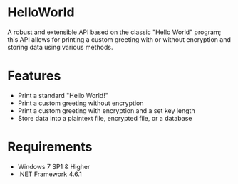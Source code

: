 # HelloWorld
A robust and extensible API based on the classic "Hello World" program; this API allows for printing a custom greeting with or without encryption and storing data using various methods.

# Features
 - Print a standard "Hello World!"
 - Print a custom greeting without encryption
 - Print a custom greeting with encryption and a set key length
 - Store data into a plaintext file, encrypted file, or a database

# Requirements
 - Windows 7 SP1 & Higher
 - .NET Framework 4.6.1
